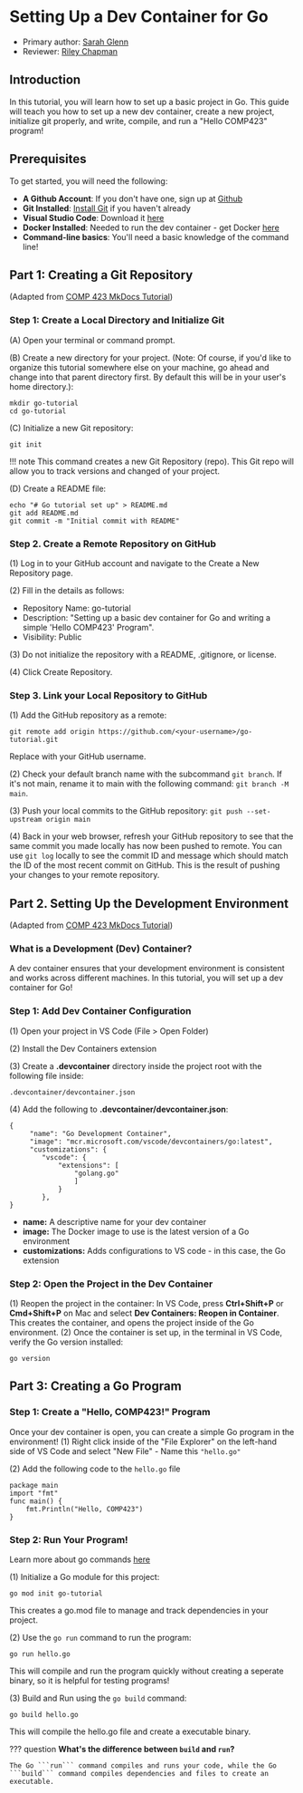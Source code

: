 # Setting Up a Dev Container for Go

* Primary author: [Sarah Glenn](https://github.com/skglenn07)
* Reviewer: [Riley Chapman](https://github.com/rileyac)

## Introduction
In this tutorial, you will learn how to set up a basic project in Go. This guide will teach you how to set up a new dev container, create a new project, initialize git properly, and write, compile, and run a "Hello COMP423" program!

## Prerequisites
To get started, you will need the following:

* **A Github Account**: If you don't have one, sign up at [Github](https://github.com/)
* **Git Installed**: [Install Git](https://git-scm.com/book/en/v2/Getting-Started-Installing-Git) if you haven't already 
* **Visual Studio Code**: Download it [here](https://code.visualstudio.com/)
* **Docker Installed**: Needed to run the dev container - get Docker [here](https://www.docker.com/products/docker-desktop/)
* **Command-line basics**: You'll need a basic knowledge of the command line!

## Part 1: Creating a Git Repository
(Adapted from [COMP 423 MkDocs Tutorial](https://comp423-25s.github.io/resources/MkDocs/tutorial/))

### Step 1: Create a Local Directory and Initialize Git
(A) Open your terminal or command prompt.

(B) Create a new directory for your project. (Note: Of course, if you'd like to organize this tutorial somewhere else on your machine, go ahead and change into that parent directory first. By default this will be in your user's home directory.):
```
mkdir go-tutorial
cd go-tutorial
```

(C) Initialize a new Git repository:
```
git init
```

!!! note
    This command creates a new Git Repository (repo). This Git repo will allow you to track versions and changed of your project.

(D) Create a README file:
```
echo "# Go tutorial set up" > README.md
git add README.md
git commit -m "Initial commit with README"
```
### Step 2. Create a Remote Repository on GitHub

(1) Log in to your GitHub account and navigate to the Create a New Repository page.

(2) Fill in the details as follows:
* Repository Name: go-tutorial
* Description: "Setting up a basic dev container for Go and writing a simple 'Hello COMP423' Program".
* Visibility: Public

(3) Do not initialize the repository with a README, .gitignore, or license.

(4) Click Create Repository.

### Step 3. Link your Local Repository to GitHub

(1) Add the GitHub repository as a remote:

```
git remote add origin https://github.com/<your-username>/go-tutorial.git
```
Replace <your-username> with your GitHub username.

(2) Check your default branch name with the subcommand ```git branch```. If it's not main, rename it to main with the following command: ```git branch -M main```.

(3) Push your local commits to the GitHub repository:
```git push --set-upstream origin main```

(4) Back in your web browser, refresh your GitHub repository to see that the same commit you made locally has now been pushed to remote. You can use ```git log``` locally to see the commit ID and message which should match the ID of the most recent commit on GitHub. This is the result of pushing your changes to your remote repository.

## Part 2. Setting Up the Development Environment
(Adapted from [COMP 423 MkDocs Tutorial](https://comp423-25s.github.io/resources/MkDocs/tutorial/))
### What is a Development (Dev) Container?

A dev container ensures that your development environment is consistent and works across different machines. In this tutorial, you will set up a dev container for Go!

### Step 1: Add Dev Container Configuration
(1) Open your project in VS Code (File > Open Folder)

(2) Install the Dev Containers extension

(3) Create a **.devcontainer** directory inside the project root with the following file inside: 
```
.devcontainer/devcontainer.json
```

(4) Add the following to **.devcontainer/devcontainer.json**:

```
{
     "name": "Go Development Container",
     "image": "mcr.microsoft.com/vscode/devcontainers/go:latest",
     "customizations": {
        "vscode": {
            "extensions": [
                "golang.go"
                ]
            }
        },
}

```

* **name:** A descriptive name for your dev container
* **image:** The Docker image to use is the latest version of a Go environment
* **customizations:** Adds configurations to VS code - in this case, the Go extension

### Step 2: Open the Project in the Dev Container
(1) Reopen the project in the container: In VS Code, press **Ctrl+Shift+P** or **Cmd+Shift+P** on Mac and select **Dev Containers: Reopen in Container**. This creates the container, and opens the project inside of the Go environment. 
(2) Once the container is set up, in the terminal in VS Code, verify the Go version installed:

```
go version
```

## Part 3: Creating a Go Program
### Step 1: Create a "Hello, COMP423!" Program
Once your dev container is open, you can create a simple Go program in the environment!
(1) Right click inside of the "File Explorer" on the left-hand side of VS Code and select "New File" - Name this ```"hello.go"```

(2) Add the following code to the ```hello.go``` file

```
package main
import "fmt"
func main() {
    fmt.Println("Hello, COMP423")
}
```

### Step 2: Run Your Program!
Learn more about go commands [here](https://pkg.go.dev/cmd/go#hdr-Compile_and_run_Go_program)

(1) Initialize a Go module for this project:

```
go mod init go-tutorial
```

This creates a go.mod file to manage and track dependencies in your project. 

(2) Use the ```go run``` command to run the program:

```
go run hello.go
```

This will compile and run the program quickly without creating a seperate binary, so it is helpful for testing programs!

(3) Build and Run using the ```go build``` command: 

```
go build hello.go
```

This will compile the hello.go file and create a executable binary. 

??? question
    **What's the difference between ```build``` and ```run```?**
    
    The Go ```run``` command compiles and runs your code, while the Go ```build``` command compiles dependencies and files to create an executable. 

